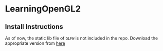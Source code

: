 # LearningOpenGL2
## Install Instructions
As of now, the static lib file of `GLFW` is not included in the repo. Download
the appropriate version from [here](https://www.glfw.org/download.html)

